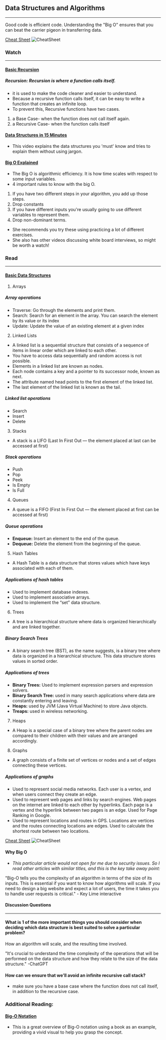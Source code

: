 ## Data Structures and Algorithms
____

Good code is efficient code. Understanding the "Big O" ensures that you can beat the carrier pigeon in transferring data. 

[Cheat Sheet](https://www.bigocheatsheet.com/)
![CheatSheet](img/big-o-cheat-sheet.png)

### Watch
___
#### [Basic Recursion](https://www.youtube.com/watch?v=vPEJSJMg4jY)

##### Recursion: Recursion is where a function calls itself. 

* it is used to make the code cleaner and easier to understand.
* Because a recursive function calls itself, it can be easy to write a function that creates an infinite loop. 
* To prevent this, Recursive functions have two cases. 

1. a Base Case- when the function does not call itself again.
2. a Recursive Case- when the function calls itself
 

#### [Data Structures in 15 Minutes](https://www.youtube.com/watch?v=sVxBVvlnJsM)
* This video explains the data structures you 'must' know and tries to explain them without using jargon.

#### [Big O Explained](https://www.youtube.com/watch?v=v4cd1O4zkGw)
* The Big O is algorithmic efficiency. It is how time scales with respect to some input variables. 
* 4 important rules to know with the big O.
1. If you have two different steps in your algorithm, you add up those
steps.
2. Drop constants
3. If you have different inputs you're usually going to use different variables to represent them.
4. Drop non-dominant terms. 
* She recommends you try these using practicing a lot of different exercises. 
* She also has other videos discussing white board interviews, so might be worth a watch! 

### Read
____
#### [Basic Data Structures](https://towardsdatascience.com/8-common-data-structures-every-programmer-must-know-171acf6a1a42)

1. Arrays

##### Array operations

* Traverse: Go through the elements and print them.
* Search: Search for an element in the array. You can search the element by its value or its index
* Update: Update the value of an existing element at a given index

2. Linked Lists

* A linked list is a sequential structure that consists of a sequence of items in linear order which are linked to each other. 
* You have to access data sequentially and random access is not possible.
* Elements in a linked list are known as nodes.
* Each node contains a key and a pointer to its successor node, known as next.
* The attribute named head points to the first element of the linked list.
* The last element of the linked list is known as the tail.
##### Linked list operations
* Search
* Insert
* Delete

3. Stacks
* A stack is a LIFO (Last In First Out — the element placed at last can be accessed at first)
##### Stack operations
* Push
* Pop
* Peek
* Is Empty
* Is Full

4. Queues
* A queue is a FIFO (First In First Out — the element placed at first can be accessed at first)
##### Queue operations
* **Enqueue:** Insert an element to the end of the queue.
* **Dequeue:**  Delete the element from the beginning of the queue.

5. Hash Tables
* A Hash Table is a data structure that stores values which have keys associated with each of them.
##### Applications of hash tables
* Used to implement database indexes.
* Used to implement associative arrays.
* Used to implement the “set” data structure.

6. Trees
* A tree is a hierarchical structure where data is organized hierarchically and are linked together. 
##### Binary Search Trees
* A binary search tree (BST), as the name suggests, is a binary tree where data is organized in a hierarchical structure. This data structure stores values in sorted order.
##### Applications of trees
* **Binary Trees:** Used to implement expression parsers and expression solvers.
* **Binary Search Tree:** used in many search applications where data are constantly entering and leaving.
* **Heaps:** used by JVM (Java Virtual Machine) to store Java objects.
* **Treaps:** used in wireless networking.

7. Heaps
* A Heap is a special case of a binary tree where the parent nodes are compared to their children with their values and are arranged accordingly.

8. Graphs
* A graph consists of a finite set of vertices or nodes and a set of edges connecting these vertices.
##### Applications of graphs
* Used to represent social media networks. Each user is a vertex, and when users connect they create an edge.
* Used to represent web pages and links by search engines. Web pages on the internet are linked to each other by hyperlinks. Each page is a vertex and the hyperlink between two pages is an edge. Used for Page Ranking in Google.
* Used to represent locations and routes in GPS. Locations are vertices and the routes connecting locations are edges. Used to calculate the shortest route between two locations.

[Cheat Sheet](https://www.bigocheatsheet.com/)
![CheatSheet](img/big-o-cheat-sheet.png)


#### Why Big O
* *This particular article would not open for me due to security issues. So I read other articles with similar titles, and this is the key take away point:*


"Big-O tells you the complexity of an algorithm in terms of the size of its inputs. This is essential if you want to know how algorithms will scale. If you need to design a big website and expect a lot of users, the time it takes you to handle user requests is critical." - Key Lime interactive

#### Discussion Questions
____

#### What is 1 of the more important things you should consider when deciding which data structure is best suited to solve a particular problem?
How an algorithm will scale, and the resulting time involved. 

 "It's crucial to understand the time complexity of the operations that will be performed on the data structure and how they relate to the size of the data structure." -ChatGPT


#### How can we ensure that we’ll avoid an infinite recursive call stack?
* make sure you have a base case where the function does not call itself, in addition to the recursive case. 

### Additional Reading:

#### [Big-O Notation](https://www.linkedin.com/pulse/big-o-notation-simple-explanation-examples-pamela-lovett/)

* This is a great overview of Big-O notation using a book as an example, providing a vivid visual to help you grasp the concept. 
